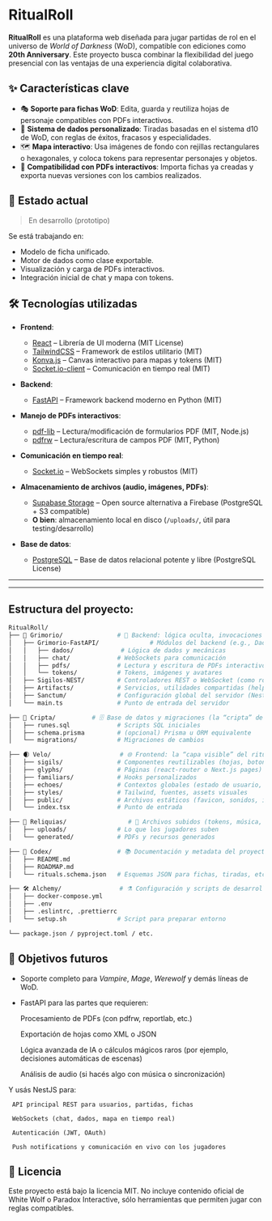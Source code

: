 # RitualRoll


**RitualRoll** es una plataforma web diseñada para jugar partidas de rol en el universo de *World of Darkness* (WoD), compatible con ediciones como **20th Anniversary**. Este proyecto busca combinar la flexibilidad del juego presencial con las ventajas de una experiencia digital colaborativa.


## ✨ Características clave

- 🎭 **Soporte para fichas WoD**: Edita, guarda y reutiliza hojas de personaje compatibles con PDFs interactivos.
- 🎲 **Sistema de dados personalizado**: Tiradas basadas en el sistema d10 de WoD, con reglas de éxitos, fracasos y especialidades.
- 🗺️ **Mapa interactivo**: Usa imágenes de fondo con rejillas rectangulares o hexagonales, y coloca tokens para representar personajes y objetos.
- 📄 **Compatibilidad con PDFs interactivos**: Importa fichas ya creadas y exporta nuevas versiones con los cambios realizados.

## 🚧 Estado actual

> En desarrollo (prototipo)

Se está trabajando en:
- Modelo de ficha unificado.
- Motor de dados como clase exportable.
- Visualización y carga de PDFs interactivos.
- Integración inicial de chat y mapa con tokens.


## 🛠️ Tecnologías utilizadas

- **Frontend**:  
  - [React](https://reactjs.org/) – Librería de UI moderna (MIT License)  
  - [TailwindCSS](https://tailwindcss.com/) – Framework de estilos utilitario (MIT)  
  - [Konva.js](https://konvajs.org/) – Canvas interactivo para mapas y tokens (MIT)  
  - [Socket.io-client](https://socket.io/) – Comunicación en tiempo real (MIT)

- **Backend**:  
  - [FastAPI](https://fastapi.tiangolo.com/) – Framework backend moderno en Python (MIT)  

- **Manejo de PDFs interactivos**:  
  - [pdf-lib](https://pdf-lib.js.org/) – Lectura/modificación de formularios PDF (MIT, Node.js)  
  - [pdfrw](https://github.com/pmaupin/pdfrw) – Lectura/escritura de campos PDF (MIT, Python)

- **Comunicación en tiempo real**:  
  - [Socket.io](https://socket.io/) – WebSockets simples y robustos (MIT)

- **Almacenamiento de archivos (audio, imágenes, PDFs)**:  
  - [Supabase Storage](https://supabase.com/) – Open source alternativa a Firebase (PostgreSQL + S3 compatible)  
  - **O bien**: almacenamiento local en disco (`/uploads/`, útil para testing/desarrollo)

- **Base de datos**:  
  - [PostgreSQL](https://www.postgresql.org/) – Base de datos relacional potente y libre (PostgreSQL License)  

---

---

## Estructura del proyecto:

```bash
RitualRoll/
├── 📜 Grimorio/               # 📖 Backend: lógica oculta, invocaciones API, controladores
│   ├── Grimorio-FastAPI/              # Módulos del backend (e.g., Dados, Chat, PDF, Mapas)
│   │   ├── dados/             # Lógica de dados y mecánicas
│   │   ├── chat/             # WebSockets para comunicación
│   │   ├── pdfs/             # Lectura y escritura de PDFs interactivos
│   │   └── tokens/           # Tokens, imágenes y avatares
│   ├── Sigilos-NEST/         # Controladores REST o WebSocket (como routes o gateways)
│   ├── Artifacts/            # Servicios, utilidades compartidas (helpers)
│   ├── Sanctum/              # Configuración global del servidor (NestJS/FastAPI)
│   └── main.ts               # Punto de entrada del servidor

├── 🧱 Cripta/          # 🗄️ Base de datos y migraciones (la “cripta” de datos)
│   ├── runes.sql             # Scripts SQL iniciales
│   ├── schema.prisma         # (opcional) Prisma u ORM equivalente
│   └── migrations/           # Migraciones de cambios

├── 🌒 Velo/                   # 🌐 Frontend: la “capa visible” del ritual
│   ├── sigils/               # Componentes reutilizables (hojas, botones de tiradas, etc.)
│   ├── glyphs/               # Páginas (react-router o Next.js pages)
│   ├── familiars/            # Hooks personalizados
│   ├── echoes/               # Contextos globales (estado de usuario, partida, etc.)
│   ├── styles/               # Tailwind, fuentes, assets visuales
│   ├── public/               # Archivos estáticos (favicon, sonidos, imágenes)
│   └── index.tsx             # Punto de entrada

├── 🧿 Reliquias/                 # 📁 Archivos subidos (tokens, música, imágenes, PDFs)
│   ├── uploads/              # Lo que los jugadores suben
│   └── generated/            # PDFs y recursos generados

├── 📖 Codex/                  # 📚 Documentación y metadata del proyecto
│   ├── README.md
│   ├── ROADMAP.md
│   └── rituals.schema.json   # Esquemas JSON para fichas, tiradas, etc.

├── 🛠️ Alchemy/                # ⚗️ Configuración y scripts de desarrollo
│   ├── docker-compose.yml
│   ├── .env
│   ├── .eslintrc, .prettierrc
│   └── setup.sh              # Script para preparar entorno

└── package.json / pyproject.toml / etc.
```

## 🔮 Objetivos futuros

- Soporte completo para *Vampire*, *Mage*, *Werewolf* y demás líneas de WoD.
- FastAPI para las partes que requieren:

     Procesamiento de PDFs (con pdfrw, reportlab, etc.)

     Exportación de hojas como XML o JSON

    Lógica avanzada de IA o cálculos mágicos raros (por ejemplo, decisiones automáticas de escenas)

     Análisis de audio (si hacés algo con música o sincronización)

Y usás NestJS para:

     API principal REST para usuarios, partidas, fichas

     WebSockets (chat, dados, mapa en tiempo real)

     Autenticación (JWT, OAuth)

     Push notifications y comunicación en vivo con los jugadores

## 📜 Licencia

Este proyecto está bajo la licencia MIT. No incluye contenido oficial de White Wolf o Paradox Interactive, sólo herramientas que permiten jugar con reglas compatibles.
